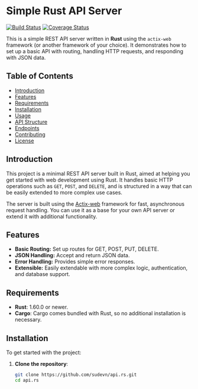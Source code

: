 # Simple Rust API Server

[![Build Status](https://img.shields.io/github/actions/workflow/status/sudevn/api.rs/ci.yml?branch=main)](https://github.com/yourusername/simple-rust-api-server/actions)
[![Coverage Status](https://coveralls.io/repos/github/sudevn/api.rs/badge.svg?branch=main)](https://coveralls.io/github/yourusername/simple-rust-api-server?branch=main)

This is a simple REST API server written in **Rust** using the `actix-web` framework (or another framework of your choice). It demonstrates how to set up a basic API with routing, handling HTTP requests, and responding with JSON data.

## Table of Contents
- [Introduction](#introduction)
- [Features](#features)
- [Requirements](#requirements)
- [Installation](#installation)
- [Usage](#usage)
- [API Structure](#api-structure)
- [Endpoints](#endpoints)
- [Contributing](#contributing)
- [License](#license)

## Introduction

This project is a minimal REST API server built in Rust, aimed at helping you get started with web development using Rust. It handles basic HTTP operations such as `GET`, `POST`, and `DELETE`, and is structured in a way that can be easily extended to more complex use cases.

The server is built using the [Actix-web](https://actix.rs/) framework for fast, asynchronous request handling. You can use it as a base for your own API server or extend it with additional functionality.

## Features
- **Basic Routing:** Set up routes for GET, POST, PUT, DELETE.
- **JSON Handling:** Accept and return JSON data.
- **Error Handling:** Provides simple error responses.
- **Extensible:** Easily extendable with more complex logic, authentication, and database support.

## Requirements

- **Rust**: 1.60.0 or newer.
- **Cargo**: Cargo comes bundled with Rust, so no additional installation is necessary.

## Installation

To get started with the project:

1. **Clone the repository**:
   ```bash
   git clone https://github.com/sudevn/api.rs.git
   cd api.rs
